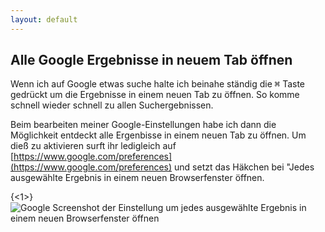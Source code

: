 ```yaml
---
layout: default
---
```


## Alle Google Ergebnisse in neuem Tab öffnen

Wenn ich auf Google etwas suche halte ich beinahe ständig die <kbd>&#8984;</kbd> Taste gedrückt um die Ergebnisse in einem neuen Tab zu öffnen. So komme schnell wieder schnell zu allen Suchergebnissen.

Beim bearbeiten meiner Google-Einstellungen habe ich dann die Möglichkeit entdeckt alle Ergenbisse in einem neuen Tab zu öffnen. Um dieß zu aktivieren surft ihr ledigleich auf [https://www.google.com/preferences](https://www.google.com/preferences) und setzt das Häkchen bei "Jedes ausgewählte Ergebnis in einem neuen Browserfenster öffnen.

{<1>}![](/content/images/2014/May/Screen-Shot-2014-05-15-at-14-44-07-.png "Google Screenshot der Einstellung um jedes ausgewählte Ergebnis in einem neuen Browserfenster öffnen")
